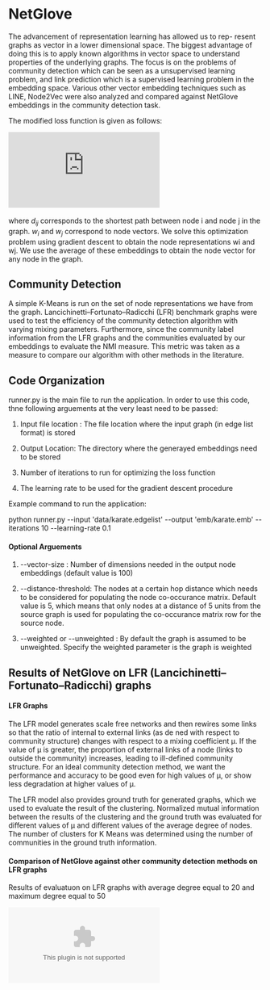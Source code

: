 # NetGlove

The advancement of representation learning has allowed us to rep- resent graphs as vector in a lower dimensional space. The biggest advantage of doing this is to apply known algorithms in vector space to understand properties of the underlying graphs.  The focus is on the problems of community detection which can be seen as a unsupervised learning problem, and link prediction which is a supervised learning problem in the embedding space. Various other vector embedding techniques such as LINE, Node2Vec were also analyzed and compared against NetGlove embeddings in the community detection task. 

The modified loss function is given as follows:

![Equation:1](https://latex.codecogs.com/gif.latex?J%3D%5Csum_%7Bi%7D%5Csum_%7Bj%7Cd_%7Bij%7D%3Ck%7Df%5Cleft%28%5Cfrac%7B1%7D%7Bd_%7Bij%7D%7D%5Cright%29%5Cleft%28w_%7Bi%7D%5E%7BT%7Dw_%7Bj%7D-%5Cfrac%7B1%7D%7Bd_%7Bij%7D%7D%5Cright%29%5E%7B2%7D)

where $d_{ij}$ corresponds to the shortest path between node i and node j in the graph. $w_{i}$ and $w_{j}$ correspond to node vectors. We solve this optimization problem using gradient descent to obtain the node representations wi and wj. We use the average of these embeddings to obtain the node vector for any node in the graph. 

## Community Detection

A simple K-Means is run on the set of node representations we have from the graph. Lancichinetti–Fortunato–Radicchi (LFR) benchmark graphs were used to test the efficiency of the community detection algorithm with varying mixing parameters. Furthermore, since the community label information from the LFR graphs and the communities evaluated by our embeddings to evaluate the NMI measure. This metric was taken as a measure to compare our algorithm with other methods in the literature.

## Code Organization

runner.py is the main file to run the application. In order to use this code, thne following arguements at the very least need to be passed:

1. Input file location : The file location where the input graph (in edge list format) is stored

1. Output Location: The directory where the generayed embeddings need to be stored

1. Number of iterations to run for optimizing the loss function

1. The learning rate to be used for the gradient descent procedure

Example command to run the application:

python runner.py --input 'data/karate.edgelist' --output 'emb/karate.emb' --iterations 10 --learning-rate 0.1

#### Optional Arguements

1. --vector-size : Number of dimensions needed in the output node embeddings (default value is 100)

1. --distance-threshold: The nodes at a certain hop distance which needs to be considered for populating the node co-occurance matrix. Default value is 5, which means that only nodes at a distance of 5 units from the source graph is used for populating the co-occurance matrix row for the source node.

1. --weighted or --unweighted : By default the graph is assumed to be unweighted. Specify the weighted parameter is the graph is weighted


## Results of NetGlove on LFR (Lancichinetti–Fortunato–Radicchi) graphs

#### LFR Graphs

The LFR model generates scale free networks and then rewires some links so that the ratio of internal to external links (as de ned with respect to community structure) changes with respect to a mixing coefficient μ. If the value of μ is greater, the proportion of external links of a node (links to outside the community) increases, leading to ill-defined community structure. For an ideal community detection method, we want the performance and accuracy to be good even for high values of μ, or show less degradation at higher values of μ. 

The LFR model also provides ground truth for generated graphs, which we used to evaluate the result of the clustering. Normalized mutual information between the results of the clustering and the ground truth was evaluated for different values of μ and different values of the average degree of nodes. The number of clusters for K Means was determined using the number of communities in the ground truth information. 

#### Comparison of NetGlove against other community detection methods on LFR graphs

Results of evaluatuon on LFR graphs with average degree equal to 20 and maximum degree equal to 50

![](Performance.eps?raw=true)